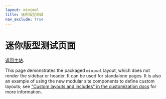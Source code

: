 ```yaml
---
layout: minimal
title: 迷你版型测试
nav_exclude: true
---
```


# 迷你版型测试页面

[返回主站]({{site.baseurl}}/).

This page demonstrates the packaged `minimal` layout, which does not render the sidebar or header. It can be used for standalone pages. It is also an example of using the new modular site components to define custom layouts; see ["Custom layouts and includes" in the customization docs]({{site.baseurl}}/docs/customization/#custom-layouts-and-includes) for more information.
